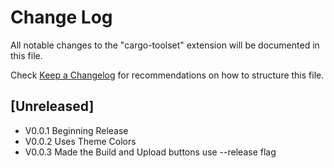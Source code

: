 # Change Log

All notable changes to the "cargo-toolset" extension will be documented in this file.

Check [Keep a Changelog](http://keepachangelog.com/) for recommendations on how to structure this file.

## [Unreleased]

- V0.0.1 Beginning Release
- V0.0.2 Uses Theme Colors
- V0.0.3 Made the Build and Upload buttons use --release flag